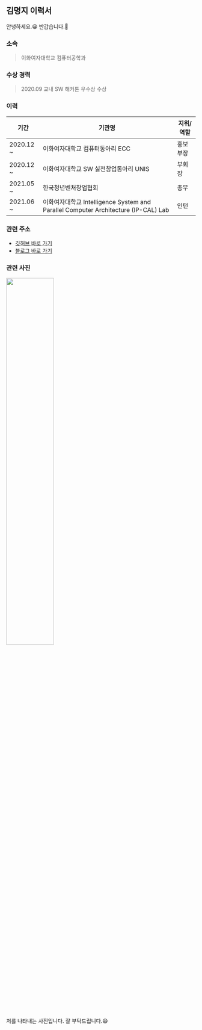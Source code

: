 ## 김명지 이력서

안녕하세요.:grinning: 반갑습니다.:hugs:

### 소속

> 이화여자대학교 컴퓨터공학과

### 수상 경력

> 2020.09 교내 SW 해커톤 우수상 수상

### 이력

기간 | 기관명 | 지위/역할
--------- | ------------------------------ | ---------------
2020.12 ~ | 이화여자대학교 컴퓨터동아리 ECC | 홍보부장
2020.12 ~ | 이화여자대학교 SW 실전창업동아리 UNIS | 부회장
2021.05 ~ | 한국청년벤처창업협회 | 총무
2021.06 ~ | 이화여자대학교 Intelligence System and Parallel Computer Architecture (IP-CAL) Lab | 인턴

### 관련 주소

- [깃허브 바로 가기](https://github.com/Gom3rye)
- [블로그 바로 가기](https://gom3rye.tistory.com/)

### 관련 사진

<img src="https://user-images.githubusercontent.com/88931238/132168803-7035bafd-d26b-46c4-a37d-8def229e3689.jpg" width="50%">

저를 나타내는 사진입니다. 잘 부탁드립니다.:smile:
